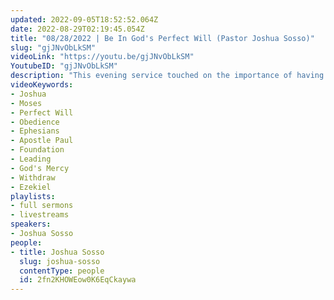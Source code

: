 ```yaml
---
updated: 2022-09-05T18:52:52.064Z
date: 2022-08-29T02:19:45.054Z
title: "08/28/2022 | Be In God's Perfect Will (Pastor Joshua Sosso)"
slug: "gjJNvObLkSM"
videoLink: "https://youtu.be/gjJNvObLkSM"
YoutubeID: "gjJNvObLkSM"
description: "This evening service touched on the importance of having God as your center, in everything that you do it is essential to run it through the Father. If we get into the habit of doing things the way we believe is the right way and completely leaving God out of our decisions, how will God be able to trust and use us in the future? Our rebellion causes God to withdraw from us because of His mercy. Be like Moses. He made it clear that he will do or go nowhere if Gods presence did not go with them. Let us make a huge step towards Gods perfect will for our lives by including him in every decision we make, whether big or small. In this way it would become second nature for us. This sermon was delivered by Pastor Joshua Sosso at Freedom Fellowship Church International on August 28, 2022."
videoKeywords:
- Joshua
- Moses
- Perfect Will
- Obedience 
- Ephesians
- Apostle Paul
- Foundation
- Leading
- God's Mercy
- Withdraw 
- Ezekiel
playlists:
- full sermons
- livestreams
speakers:
- Joshua Sosso
people:
- title: Joshua Sosso
  slug: joshua-sosso
  contentType: people
  id: 2fn2KHOWEow0K6EqCkaywa
---
```

